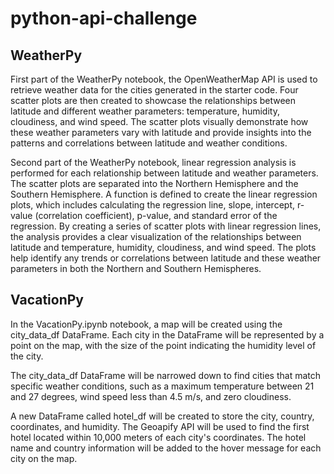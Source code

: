 # python-api-challenge

## WeatherPy
First part of the WeatherPy notebook, the OpenWeatherMap API is used to retrieve weather data for the cities generated in the starter code. Four scatter plots are then created to showcase the relationships between latitude and different weather parameters: temperature, humidity, cloudiness, and wind speed. The scatter plots visually demonstrate how these weather parameters vary with latitude and provide insights into the patterns and correlations between latitude and weather conditions.

Second part of the WeatherPy notebook, linear regression analysis is performed for each relationship between latitude and weather parameters. The scatter plots are separated into the Northern Hemisphere and the Southern Hemisphere. A function is defined to create the linear regression plots, which includes calculating the regression line, slope, intercept, r-value (correlation coefficient), p-value, and standard error of the regression. By creating a series of scatter plots with linear regression lines, the analysis provides a clear visualization of the relationships between latitude and temperature, humidity, cloudiness, and wind speed. The plots help identify any trends or correlations between latitude and these weather parameters in both the Northern and Southern Hemispheres.

## VacationPy
In the VacationPy.ipynb notebook, a map will be created using the city_data_df DataFrame. Each city in the DataFrame will be represented by a point on the map, with the size of the point indicating the humidity level of the city.

The city_data_df DataFrame will be narrowed down to find cities that match specific weather conditions, such as a maximum temperature between 21 and 27 degrees, wind speed less than 4.5 m/s, and zero cloudiness.

A new DataFrame called hotel_df will be created to store the city, country, coordinates, and humidity. The Geoapify API will be used to find the first hotel located within 10,000 meters of each city's coordinates. The hotel name and country information will be added to the hover message for each city on the map.
